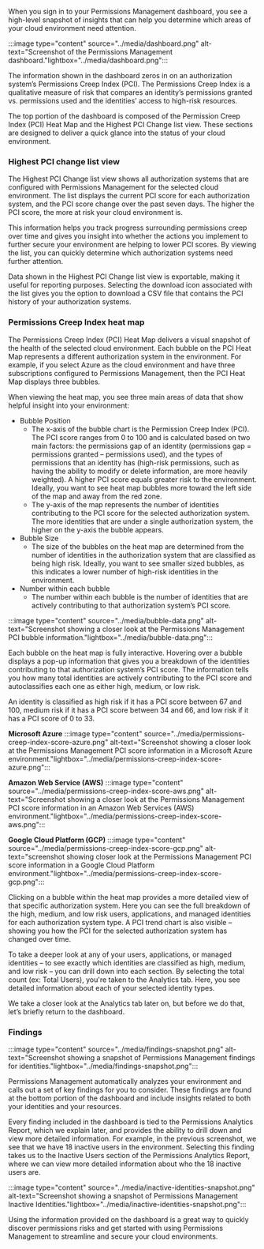 When you sign in to your Permissions Management dashboard, you see a high-level snapshot of insights that can help you determine which areas of your cloud environment need attention.  

:::image type="content" source="../media/dashboard.png" alt-text="Screenshot of the Permissions Management dashboard."lightbox="../media/dashboard.png":::

The information shown in the dashboard zeros in on an authorization system’s Permissions Creep Index (PCI). The Permissions Creep Index is a qualitative measure of risk that compares an identity’s permissions granted vs. permissions used and the identities’ access to high-risk resources.

The top portion of the dashboard is composed of the Permission Creep Index (PCI) Heat Map and the Highest PCI Change list view. These sections are designed to deliver a quick glance into the status of your cloud environment.

### Highest PCI change list view

The Highest PCI Change list view shows all authorization systems that are configured with Permissions Management for the selected cloud environment. The list displays the current PCI score for each authorization system, and the PCI score change over the past seven days. The higher the PCI score, the more at risk your cloud environment is.

This information helps you track progress surrounding permissions creep over time and gives you insight into whether the actions you implement to further secure your environment are helping to lower PCI scores. By viewing the list, you can quickly determine which authorization systems need further attention.

Data shown in the Highest PCI Change list view is exportable, making it useful for reporting purposes. Selecting the download icon associated with the list gives you the option to download a CSV file that contains the PCI history of your authorization systems.

### Permissions Creep Index heat map

The Permissions Creep Index (PCI) Heat Map delivers a visual snapshot of the health of the selected cloud environment. Each bubble on the PCI Heat Map represents a different authorization system in the environment. For example, if you select Azure as the cloud environment and have three subscriptions configured to Permissions Management, then the PCI Heat Map displays three bubbles. 

When viewing the heat map, you see three main areas of data that show helpful insight into your environment: 
- Bubble Position 
    - The x-axis of the bubble chart is the Permission Creep Index (PCI). The PCI score ranges from 0 to 100 and is calculated based on two main factors: the permissions gap of an identity (permissions gap = permissions granted – permissions used), and the types of permissions that an identity has (high-risk permissions, such as having the ability to modify or delete information, are more heavily weighted). A higher PCI score equals greater risk to the environment. Ideally, you want to see heat map bubbles more toward the left side of the map and away from the red zone. 
    - The y-axis of the map represents the number of identities contributing to the PCI score for the selected authorization system. The more identities that are under a single authorization system, the higher on the y-axis the bubble appears.
- Bubble Size
    - The size of the bubbles on the heat map are determined from the number of identities in the authorization system that are classified as being high risk. Ideally, you want to see smaller sized bubbles, as this indicates a lower number of high-risk identities in the environment.
- Number within each bubble
    - The number within each bubble is the number of identities that are actively contributing to that authorization system’s PCI score. 

:::image type="content" source="../media/bubble-data.png" alt-text="Screenshot showing a closer look at the Permissions Management PCI bubble information."lightbox="../media/bubble-data.png":::

Each bubble on the heat map is fully interactive. Hovering over a bubble displays a pop-up information that gives you a breakdown of the identities contributing to that authorization system’s PCI score. The information tells you how many total identities are actively contributing to the PCI score and autoclassifies each one as either high, medium, or low risk. 

An identity is classified as high risk if it has a PCI score between 67 and 100, medium risk if it has a PCI score between 34 and 66, and low risk if it has a PCI score of 0 to 33. 

**Microsoft Azure**
:::image type="content" source="../media/permissions-creep-index-score-azure.png" alt-text="Screenshot showing a closer look at the Permissions Management PCI score information in a Microsoft Azure environment."lightbox="../media/permissions-creep-index-score-azure.png":::

**Amazon Web Service (AWS)**
:::image type="content" source="../media/permissions-creep-index-score-aws.png" alt-text="Screenshot showing a closer look at the Permissions Management PCI score information in an Amazon Web Services (AWS) environment."lightbox="../media/permissions-creep-index-score-aws.png":::

**Google Cloud Platform (GCP)**
:::image type="content" source="../media/permissions-creep-index-score-gcp.png" alt-text="screenshot showing closer look at the Permissions Management PCI score information in a Google Cloud Platform environment."lightbox="../media/permissions-creep-index-score-gcp.png":::

Clicking on a bubble within the heat map provides a more detailed view of that specific authorization system. Here you can see the full breakdown of the high, medium, and low risk users, applications, and managed identities for each authorization system type. A PCI trend chart is also visible – showing you how the PCI for the selected authorization system has changed over time.

To take a deeper look at any of your users, applications, or managed identities – to see exactly which identities are classified as high, medium, and low risk – you can drill down into each section. By selecting the total count (ex: Total Users), you're taken to the Analytics tab.  Here, you see detailed information about each of your selected identity types.

We take a closer look at the Analytics tab later on, but before we do that, let’s briefly return to the dashboard.

### Findings

:::image type="content" source="../media/findings-snapshot.png" alt-text="Screenshot showing a snapshot of Permissions Management findings for identities."lightbox="../media/findings-snapshot.png":::

Permissions Management automatically analyzes your environment and calls out a set of key findings for you to consider. These findings are found at the bottom portion of the dashboard and include insights related to both your identities and your resources.

Every finding included in the dashboard is tied to the Permissions Analytics Report, which we explain later, and provides the ability to drill down and view more detailed information. For example, in the previous screenshot, we see that we have 18 inactive users in the environment. Selecting this finding takes us to the Inactive Users section of the Permissions Analytics Report, where we can view more detailed information about who the 18 inactive users are.

:::image type="content" source="../media/inactive-identities-snapshot.png" alt-text="Screenshot showing a snapshot of Permissions Management Inactive Identities."lightbox="../media/inactive-identities-snapshot.png":::

Using the information provided on the dashboard is a great way to quickly discover permissions risks and get started with using Permissions Management to streamline and secure your cloud environments. 